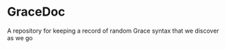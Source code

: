 GraceDoc
========

A repository for keeping a record of random Grace syntax that we discover as we go
